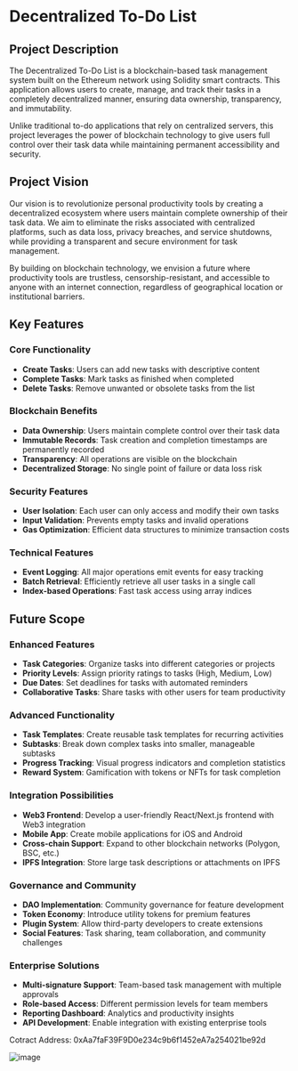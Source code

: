 # Decentralized To-Do List

## Project Description

The Decentralized To-Do List is a blockchain-based task management system built on the Ethereum network using Solidity smart contracts. This application allows users to create, manage, and track their tasks in a completely decentralized manner, ensuring data ownership, transparency, and immutability.

Unlike traditional to-do applications that rely on centralized servers, this project leverages the power of blockchain technology to give users full control over their task data while maintaining permanent accessibility and security.

## Project Vision

Our vision is to revolutionize personal productivity tools by creating a decentralized ecosystem where users maintain complete ownership of their task data. We aim to eliminate the risks associated with centralized platforms, such as data loss, privacy breaches, and service shutdowns, while providing a transparent and secure environment for task management.

By building on blockchain technology, we envision a future where productivity tools are trustless, censorship-resistant, and accessible to anyone with an internet connection, regardless of geographical location or institutional barriers.

## Key Features

### Core Functionality
- **Create Tasks**: Users can add new tasks with descriptive content
- **Complete Tasks**: Mark tasks as finished when completed
- **Delete Tasks**: Remove unwanted or obsolete tasks from the list

### Blockchain Benefits
- **Data Ownership**: Users maintain complete control over their task data
- **Immutable Records**: Task creation and completion timestamps are permanently recorded
- **Transparency**: All operations are visible on the blockchain
- **Decentralized Storage**: No single point of failure or data loss risk

### Security Features
- **User Isolation**: Each user can only access and modify their own tasks
- **Input Validation**: Prevents empty tasks and invalid operations
- **Gas Optimization**: Efficient data structures to minimize transaction costs

### Technical Features
- **Event Logging**: All major operations emit events for easy tracking
- **Batch Retrieval**: Efficiently retrieve all user tasks in a single call
- **Index-based Operations**: Fast task access using array indices

## Future Scope

### Enhanced Features
- **Task Categories**: Organize tasks into different categories or projects
- **Priority Levels**: Assign priority ratings to tasks (High, Medium, Low)
- **Due Dates**: Set deadlines for tasks with automated reminders
- **Collaborative Tasks**: Share tasks with other users for team productivity

### Advanced Functionality
- **Task Templates**: Create reusable task templates for recurring activities
- **Subtasks**: Break down complex tasks into smaller, manageable subtasks
- **Progress Tracking**: Visual progress indicators and completion statistics
- **Reward System**: Gamification with tokens or NFTs for task completion

### Integration Possibilities
- **Web3 Frontend**: Develop a user-friendly React/Next.js frontend with Web3 integration
- **Mobile App**: Create mobile applications for iOS and Android
- **Cross-chain Support**: Expand to other blockchain networks (Polygon, BSC, etc.)
- **IPFS Integration**: Store large task descriptions or attachments on IPFS

### Governance and Community
- **DAO Implementation**: Community governance for feature development
- **Token Economy**: Introduce utility tokens for premium features
- **Plugin System**: Allow third-party developers to create extensions
- **Social Features**: Task sharing, team collaboration, and community challenges

### Enterprise Solutions
- **Multi-signature Support**: Team-based task management with multiple approvals
- **Role-based Access**: Different permission levels for team members
- **Reporting Dashboard**: Analytics and productivity insights
- **API Development**: Enable integration with existing enterprise tools


Cotract Address: 0xAa7faF39F9D0e234c9b6f1452eA7a254021be92d

![image](https://github.com/user-attachments/assets/76fff106-218e-432f-9717-c6778406c28b)
